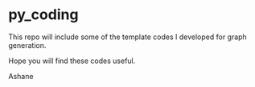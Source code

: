# py_coding

This repo will include some of the template codes I developed for graph generation.

Hope you will find these codes useful.


Ashane
